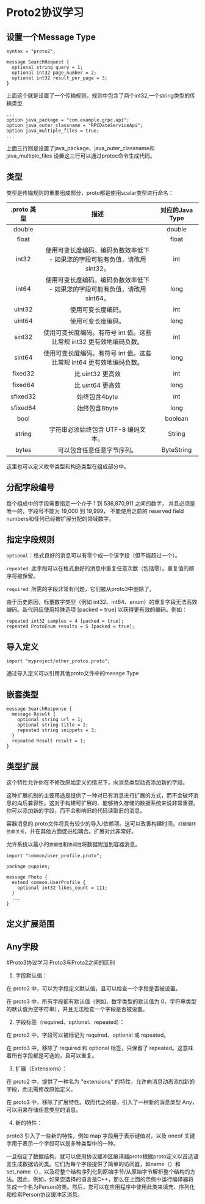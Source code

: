 # Proto2协议学习
## 设置一个Message Type
```
syntax = "proto2";

message SearchRequest {
  optional string query = 1;
  optional int32 page_number = 2;
  optional int32 result_per_page = 3;
}
```
上面这个就是设置了一个传输规则，规则中包含了两个int32,一个string类型的传输类型
```
...
option java_package = "com.example.grpc.api";
option java_outer_classname = "RPCDateServiceApi";
option java_multiple_files = true;
...
```
上面三行则是设置了java_package、java_outer_classname和java_multiple_files
设置这三行可以通过protoc命令生成代码。

## 类型
类型是传输规则的重要组成部分，proto都是使用scalar类型进行命名：

|.proto 类型|描述|对应的Java Type|
| :--------:  | :-----:  | :----:  |
|double| |double|
|float| |float|
|int32|使用可变长度编码。编码负数效率低下 - 如果您的字段可能有负值，请改用 sint32。|int|
|int64|使用可变长度编码。编码负数效率低下 - 如果您的字段可能有负值，请改用 sint64。|long|
|uint32|使用可变长度编码。|int|
|uint64|使用可变长度编码。|long|
|sint32|使用可变长度编码。有符号 int 值。这些比常规 int32 更有效地编码负数。|int|
|sint64|使用可变长度编码。有符号 int 值。这些比常规 int64 更有效地编码负数。|long|
|fixed32|比 uint32 更高效|int|
|fixed64|比 uint64 更高效|long|
|sfixed32|始终包含4byte|int|
|sfixed64|始终包含8byte|long|
|bool| |boolean|
|string|字符串必须始终包含 UTF-8 编码文本。|String|
|bytes|可以包含任意任意字节序列。|ByteString|

这里也可以定义枚举类型和构造类型在组成部分中。

## 分配字段编号
每个组成中的字段需要指定一个介于 1 到 536,870,911 之间的数字，
并且必须是唯一的，字段号不能为 19,000 到 19,999，
不能使用之前的 reserved field numbers和任何已经被扩展分配的领域数字。

## 指定字段规则
`optional`：格式良好的消息可以有零个或一个该字段（但不能超过一个）。

`repeated`: 此字段可以在格式良好的消息中重复任意次数（包括零）。重复值的顺序将被保留。

`required`: 所需的字段非常有问题，它们被从proto3中删除了。

由于历史原因，标量数字类型（例如 int32、int64、enum）的重复字段无法高效编码。新代码应使用特殊选项 [packed = true] 以获得更有效的编码。例如：
```
repeated int32 samples = 4 [packed = true];
repeated ProtoEnum results = 5 [packed = true];
```
## 导入定义
```
import "myproject/other_protos.proto";
```
通过导入定义可以引用其他proto文件中的messge Type

## 嵌套类型
```
message SearchResponse {
  message Result {
    optional string url = 1;
    optional string title = 2;
    repeated string snippets = 3;
  }
  repeated Result result = 1;
}
```

## 类型扩展
这个特性允许你在不修改原始定义的情况下，向消息类型动态添加新的字段。

这种扩展机制的主要用途是提供了一种对已有消息进行扩展的方式，而不会破坏消息的向后兼容性。这对于构建可扩展的、能够持久存储的数据系统来说非常重要。你可以添加新的字段，而不会影响旧的代码读取旧的消息。

容器消息的.proto文件将具有较少的导入/依赖项。这可以改善构建时间，`打破循环依赖关系`，并在其他方面促进松耦合。扩展对此非常好。

允许系统以最小的`依赖性`和`协调性`将数据附加到容器消息。
```
import "common/user_profile.proto";

package puppies;

message Photo {
  extend common.UserProfile {
    optional int32 likes_count = 111;
  }
  ...
} 
```

## 定义扩展范围
## Any字段

#Proto3协议学习
Proto3与Proto2之间的区别

1. 字段默认值：

在 proto2 中，可以为字段定义默认值，且可以检查一个字段是否被设置。

在 proto3 中，所有字段都有默认值（例如，数字类型的默认值为 0，字符串类型的默认值为空字符串），并且无法检查一个字段是否被设置。

2. 字段标签（required、optional、repeated）：

在 proto2 中，字段可以被标记为 required、optional 或 repeated。

在 proto3 中，移除了 required 和 optional 标签，只保留了 repeated。这意味着所有字段都是可选的，且可以重复。

3. 扩展（Extensions）：

在 proto2 中，提供了一种名为 "extensions" 的特性，允许向消息动态添加新的字段，而无需修改原始定义。

在 proto3 中，移除了扩展特性。取而代之的是，引入了一种新的消息类型 Any，可以用来存储任意类型的消息。

4. 新的特性：

proto3 引入了一些新的特性，例如 map 字段用于表示键值对，以及 oneof 关键字用于表示一个字段可以是多种类型中的一种。

一旦指定了数据结构，就可以使用协议缓冲区编译器proto根据proto定义以首选语言生成数据访问类。它们为每个字段提供了简单的访问器，如name（）和set_name（），以及将整个结构序列化到原始字节/从原始字节解析整个结构的方法。因此，例如，如果您选择的语言是C++，那么在上面的示例中运行编译器将生成一个名为Person的类。然后，您可以在应用程序中使用此类来填充、序列化和检索Person协议缓冲区消息。